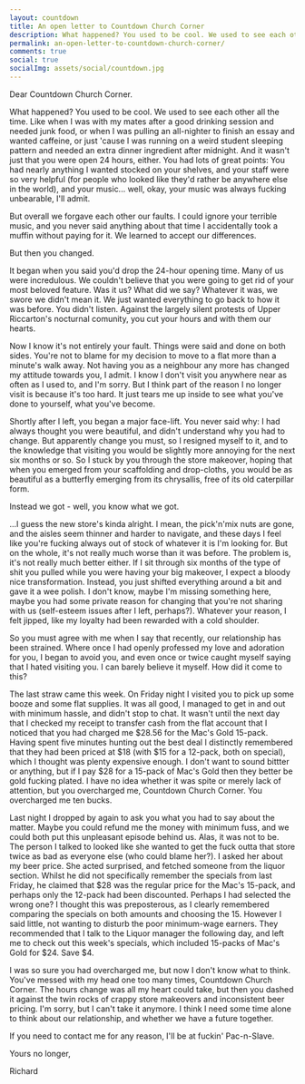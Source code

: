 ```yaml
---
layout: countdown
title: An open letter to Countdown Church Corner
description: What happened? You used to be cool. We used to see each other all the time.
permalink: an-open-letter-to-countdown-church-corner/
comments: true
social: true
socialImg: assets/social/countdown.jpg
---
```


Dear Countdown Church Corner.

What happened? You used to be cool. We used to see each other all the time. Like when I was with my mates after a good drinking session and needed junk food, or when I was pulling an all-nighter to finish an essay and wanted caffeine, or just 'cause I was running on a weird student sleeping pattern and needed an extra dinner ingredient after midnight. And it wasn't just that you were open 24 hours, either. You had lots of great points: You had nearly anything I wanted stocked on your shelves, and your staff were so very helpful (for people who looked like they'd rather be anywhere else in the world), and your music... well, okay, your music was always fucking unbearable, I'll admit.

But overall we forgave each other our faults. I could ignore your terrible music, and you never said anything about that time I accidentally took a muffin without paying for it. We learned to accept our differences.

But then you changed.

It began when you said you'd drop the 24-hour opening time. Many of us were incredulous. We couldn't believe that you were going to get rid of your most beloved feature. Was it us? What did we say? Whatever it was, we swore we didn't mean it. We just wanted everything to go back to how it was before. You didn't listen. Against the largely silent protests of Upper Riccarton's nocturnal comunity, you cut your hours and with them our hearts.



Now I know it's not entirely your fault. Things were said and done on both sides. You're not to blame for my decision to move to a flat more than a minute's walk away. Not having you as a neighbour any more has changed my attitude towards you, I admit. I know I don't visit you anywhere near as often as I used to, and I'm sorry. But I think part of the reason I no longer visit is because it's too hard. It just tears me up inside to see what you've done to yourself, what you've become.

Shortly after I left, you began a major face-lift. You never said why: I had always thought you were beautiful, and didn't understand why you had to change. But apparently change you must, so I resigned myself to it, and to the knowledge that visiting you would be slightly more annoying for the next six months or so. So I stuck by you through the store makeover, hoping that when you emerged from your scaffolding and drop-cloths, you would be as beautiful as a butterfly emerging from its chrysallis, free of its old caterpillar form.

Instead we got - well, you know what we got.

...I guess the new store's kinda alright. I mean, the pick'n'mix nuts are gone, and the aisles seem thinner and harder to navigate, and these days I feel like you're fucking always out of stock of whatever it is I'm looking for. But on the whole, it's not really much worse than it was before. The problem is, it's not really much better either. If I sit through six months of the type of shit you pulled while you were having your big makeover, I expect a bloody nice transformation. Instead, you just shifted everything around a bit and gave it a wee polish. I don't know, maybe I'm missing something here, maybe you had some private reason for changing that you're not sharing with us (self-esteem issues after I left, perhaps?). Whatever your reason, I felt jipped, like my loyalty had been rewarded with a cold shoulder.

So you must agree with me when I say that recently, our relationship has been strained. Where once I had openly professed my love and adoration for you, I began to avoid you, and even once or twice caught myself saying that I hated visiting you. I can barely believe it myself. How did it come to this?

The last straw came this week. On Friday night I visited you to pick up some booze and some flat supplies. It was all good, I managed to get in and out with minimum hassle, and didn't stop to chat. It wasn't until the next day that I checked my receipt to transfer cash from the flat account that I noticed that you had charged me $28.56 for the Mac's Gold 15-pack. Having spent five minutes hunting out the best deal I distinctly remembered that they had been priced at $18 (with $15 for a 12-pack, both on special), which I thought was plenty expensive enough. I don't want to sound bittter or anything, but if I pay $28 for a 15-pack of Mac's Gold then they better be gold fucking plated. I have no idea whether it was spite or merely lack of attention, but you overcharged me, Countdown Church Corner. You overcharged me ten bucks.

Last night I dropped by again to ask you what you had to say about the matter. Maybe you could refund me the money with minimum fuss, and we could both put this unpleasant episode behind us. Alas, it was not to be. The person I talked to looked like she wanted to get the fuck outta that store twice as bad as everyone else (who could blame her?). I asked her about my beer price. She acted surprised, and fetched someone from the liquor section. Whilst he did not specifically remember the specials from last Friday, he claimed that $28 was the regular price for the Mac's 15-pack, and perhaps only the 12-pack had been discounted. Perhaps I had selected the wrong one? I thought this was preposterous, as I clearly remembered comparing the specials on both amounts and choosing the 15. However I said little, not wanting to disturb the poor minimum-wage earners. They recommended that I talk to the Liquor manager the following day, and left me to check out this week's specials, which included 15-packs of Mac's Gold for $24. Save $4.

I was so sure you had overcharged me, but now I don't know what to think. You've messed with my head one too many times, Countdown Church Corner. The hours change was all my heart could take, but then you dashed it against the twin rocks of crappy store makeovers and inconsistent beer pricing. I'm sorry, but I can't take it anymore. I think I need some time alone to think about our relationship, and whether we have a future together.

If you need to contact me for any reason, I'll be at fuckin' Pac-n-Slave.

Yours no longer,

Richard